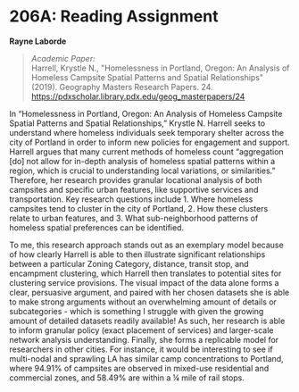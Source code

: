 # 206A: Reading Assignment
**Rayne Laborde**

>*Academic Paper:*  
>Harrell, Krystle N., "Homelessness in Portland, Oregon: An Analysis of Homeless Campsite Spatial Patterns and Spatial Relationships" (2019). Geography Masters Research Papers. 24. https://pdxscholar.library.pdx.edu/geog_masterpapers/24

In “Homelessness in Portland, Oregon: An Analysis of Homeless Campsite Spatial Patterns and Spatial Relationships,” Krystle N. Harrell seeks to understand where homeless individuals seek temporary shelter across the city of Portland in order to inform new policies for engagement and support. Harrell argues that many current methods of homeless count “aggregation [do] not allow for in-depth analysis of homeless spatial patterns within a region, which is crucial to understanding local variations, or similarities.” Therefore, her research provides granular locational analysis of both campsites and specific urban features, like supportive services and transportation. Key research questions include 1. Where homeless campsites tend to cluster in the city of Portland, 2. How these clusters relate to urban features, and 3. What sub-neighborhood patterns of homeless spatial preferences can be identified.

To me, this research approach stands out as an exemplary model because of how clearly Harrell is able to then illustrate significant relationships between a particular Zoning Category, distance, transit stop, and encampment clustering, which Harrell then translates to potential sites for clustering service provisions. The visual impact of the data alone forms a clear, persuasive argument, and paired with her chosen datasets she is able to make strong arguments without an overwhelming amount of details or subcategories - which is something I struggle with given the growing amount of detailed datasets readily available! As such, her research is able to inform granular policy (exact placement of services) and larger-scale network analysis understanding. Finally, she forms a replicable model for researchers in other cities. For instance, it would be interesting to see if multi-nodal and sprawling LA has similar camp concentrations to Portland, where 94.91% of campsites are observed in mixed-use residential and commercial zones, and 58.49% are within a ¼ mile of rail stops.
